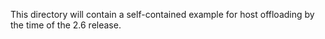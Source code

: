 This directory will contain a self-contained example for host offloading
by the time of the 2.6 release.

